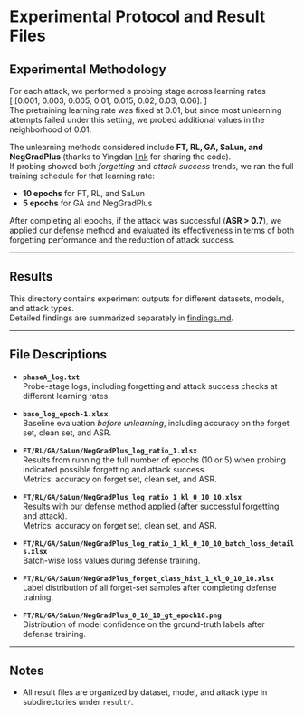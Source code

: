 # Experimental Protocol and Result Files

## Experimental Methodology
For each attack, we performed a probing stage across learning rates  
\[
[0.001, 0.003, 0.005, 0.01, 0.015, 0.02, 0.03, 0.06].
\]  
The pretraining learning rate was fixed at 0.01, but since most unlearning attempts failed under this setting, we probed additional values in the neighborhood of 0.01.  

The unlearning methods considered include **FT, RL, GA, SaLun, and NegGradPlus** (thanks to Yingdan [link](https://arxiv.org/pdf/2505.10859) for sharing the code).  
If probing showed both *forgetting* and *attack success* trends, we ran the full training schedule for that learning rate:  
- **10 epochs** for FT, RL, and SaLun  
- **5 epochs** for GA and NegGradPlus  

After completing all epochs, if the attack was successful (**ASR > 0.7**), we applied our defense method and evaluated its effectiveness in terms of both forgetting performance and the reduction of attack success.

---
## Results

This directory contains experiment outputs for different datasets, models, and attack types.  
Detailed findings are summarized separately in [findings.md](findings.md).

---
## File Descriptions

- **`phaseA_log.txt`**  
  Probe-stage logs, including forgetting and attack success checks at different learning rates.

- **`base_log_epoch-1.xlsx`**  
  Baseline evaluation *before unlearning*, including accuracy on the forget set, clean set, and ASR.

- **`FT/RL/GA/SaLun/NegGradPlus_log_ratio_1.xlsx`**  
  Results from running the full number of epochs (10 or 5) when probing indicated possible forgetting and attack success.  
  Metrics: accuracy on forget set, clean set, and ASR.

- **`FT/RL/GA/SaLun/NegGradPlus_log_ratio_1_kl_0_10_10.xlsx`**  
  Results with our defense method applied (after successful forgetting and attack).  
  Metrics: accuracy on forget set, clean set, and ASR.

- **`FT/RL/GA/SaLun/NegGradPlus_log_ratio_1_kl_0_10_10_batch_loss_details.xlsx`**  
  Batch-wise loss values during defense training.

- **`FT/RL/GA/SaLun/NegGradPlus_forget_class_hist_1_kl_0_10_10.xlsx`**  
  Label distribution of all forget-set samples after completing defense training.

- **`FT/RL/GA/SaLun/NegGradPlus_0_10_10_gt_epoch10.png`**  
  Distribution of model confidence on the ground-truth labels after defense training.

---

## Notes
- All result files are organized by dataset, model, and attack type in subdirectories under `result/`.
